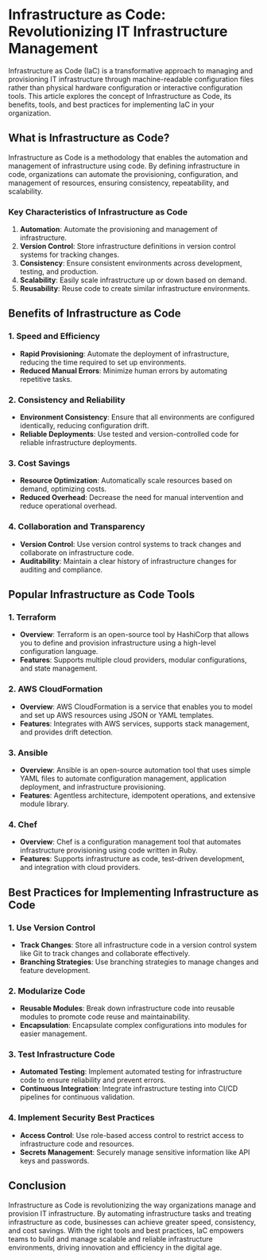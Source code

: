 # Infrastructure as Code: Revolutionizing IT Infrastructure Management

Infrastructure as Code (IaC) is a transformative approach to managing and provisioning IT infrastructure through machine-readable configuration files rather than physical hardware configuration or interactive configuration tools. This article explores the concept of Infrastructure as Code, its benefits, tools, and best practices for implementing IaC in your organization.

## What is Infrastructure as Code?

Infrastructure as Code is a methodology that enables the automation and management of infrastructure using code. By defining infrastructure in code, organizations can automate the provisioning, configuration, and management of resources, ensuring consistency, repeatability, and scalability.

### Key Characteristics of Infrastructure as Code

1. **Automation**: Automate the provisioning and management of infrastructure.
2. **Version Control**: Store infrastructure definitions in version control systems for tracking changes.
3. **Consistency**: Ensure consistent environments across development, testing, and production.
4. **Scalability**: Easily scale infrastructure up or down based on demand.
5. **Reusability**: Reuse code to create similar infrastructure environments.

## Benefits of Infrastructure as Code

### 1. Speed and Efficiency

- **Rapid Provisioning**: Automate the deployment of infrastructure, reducing the time required to set up environments.
- **Reduced Manual Errors**: Minimize human errors by automating repetitive tasks.

### 2. Consistency and Reliability

- **Environment Consistency**: Ensure that all environments are configured identically, reducing configuration drift.
- **Reliable Deployments**: Use tested and version-controlled code for reliable infrastructure deployments.

### 3. Cost Savings

- **Resource Optimization**: Automatically scale resources based on demand, optimizing costs.
- **Reduced Overhead**: Decrease the need for manual intervention and reduce operational overhead.

### 4. Collaboration and Transparency

- **Version Control**: Use version control systems to track changes and collaborate on infrastructure code.
- **Auditability**: Maintain a clear history of infrastructure changes for auditing and compliance.

## Popular Infrastructure as Code Tools

### 1. Terraform

- **Overview**: Terraform is an open-source tool by HashiCorp that allows you to define and provision infrastructure using a high-level configuration language.
- **Features**: Supports multiple cloud providers, modular configurations, and state management.

### 2. AWS CloudFormation

- **Overview**: AWS CloudFormation is a service that enables you to model and set up AWS resources using JSON or YAML templates.
- **Features**: Integrates with AWS services, supports stack management, and provides drift detection.

### 3. Ansible

- **Overview**: Ansible is an open-source automation tool that uses simple YAML files to automate configuration management, application deployment, and infrastructure provisioning.
- **Features**: Agentless architecture, idempotent operations, and extensive module library.

### 4. Chef

- **Overview**: Chef is a configuration management tool that automates infrastructure provisioning using code written in Ruby.
- **Features**: Supports infrastructure as code, test-driven development, and integration with cloud providers.

## Best Practices for Implementing Infrastructure as Code

### 1. Use Version Control

- **Track Changes**: Store all infrastructure code in a version control system like Git to track changes and collaborate effectively.
- **Branching Strategies**: Use branching strategies to manage changes and feature development.

### 2. Modularize Code

- **Reusable Modules**: Break down infrastructure code into reusable modules to promote code reuse and maintainability.
- **Encapsulation**: Encapsulate complex configurations into modules for easier management.

### 3. Test Infrastructure Code

- **Automated Testing**: Implement automated testing for infrastructure code to ensure reliability and prevent errors.
- **Continuous Integration**: Integrate infrastructure testing into CI/CD pipelines for continuous validation.

### 4. Implement Security Best Practices

- **Access Control**: Use role-based access control to restrict access to infrastructure code and resources.
- **Secrets Management**: Securely manage sensitive information like API keys and passwords.

## Conclusion

Infrastructure as Code is revolutionizing the way organizations manage and provision IT infrastructure. By automating infrastructure tasks and treating infrastructure as code, businesses can achieve greater speed, consistency, and cost savings. With the right tools and best practices, IaC empowers teams to build and manage scalable and reliable infrastructure environments, driving innovation and efficiency in the digital age.

